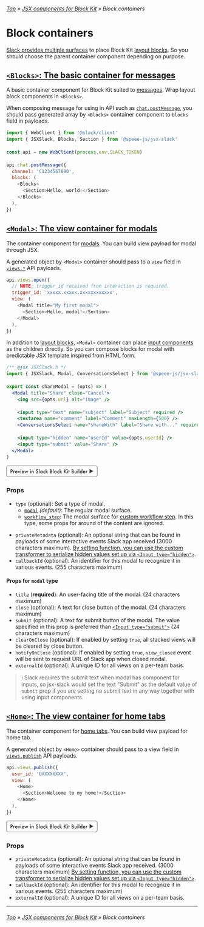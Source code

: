 ###### [Top](../README.md) &raquo; [JSX components for Block Kit](jsx-components-for-block-kit.md) &raquo; Block containers

# Block containers

[Slack provides multiple surfaces](https://api.slack.com/surfaces) to place Block Kit [layout blocks](layout-blocks.md). So you should choose the parent container component depending on purpose.

## <a name="blocks" id="blocks"></a> [`<Blocks>`: The basic container for messages](https://api.slack.com/surfaces/messages)

A basic container component for Block Kit suited to [messages](https://api.slack.com/surfaces/messages). Wrap layout block components in `<Blocks>`.

When composing message for using in API such as [`chat.postMessage`](https://api.slack.com/methods/chat.postMessage), you should pass generated array by `<Blocks>` container component to `blocks` field in payloads.

```javascript
import { WebClient } from '@slack/client'
import { JSXSlack, Blocks, Section } from '@speee-js/jsx-slack'

const api = new WebClient(process.env.SLACK_TOKEN)

api.chat.postMessage({
  channel: 'C1234567890',
  blocks: (
    <Blocks>
      <Section>Hello, world!</Section>
    </Blocks>
  ),
})
```

## <a name="modal" id="modal"></a> [`<Modal>`: The view container for modals](https://api.slack.com/surfaces/modals)

The container component for [modals](https://api.slack.com/block-kit/surfaces/modals). You can build view payload for modal through JSX.

A generated object by `<Modal>` container should pass to a `view` field in [`views.*`](https://api.slack.com/methods/views.open) API payloads.

```javascript
api.views.open({
  // NOTE: trigger_id received from interaction is required.
  trigger_id: 'xxxxx.xxxxx.xxxxxxxxxxxx',
  view: (
    <Modal title="My first modal">
      <Section>Hello, modal!</Section>
    </Modal>
  ),
})
```

In addition to [layout blocks](layout-blocks.md), `<Modal>` container can place [input components](block-elements.md#input-components-for-modal) as the children directly. So you can compose blocks for modal with predictable JSX template inspired from HTML form.

```jsx
/** @jsx JSXSlack.h */
import { JSXSlack, Modal, ConversationsSelect } from '@speee-js/jsx-slack'

export const shareModal = (opts) => (
  <Modal title="Share" close="Cancel">
    <img src={opts.url} alt="image" />

    <input type="text" name="subject" label="Subject" required />
    <textarea name="comment" label="Comment" maxLength={500} />
    <ConversationsSelect name="shareWith" label="Share with..." required />

    <input type="hidden" name="userId" value={opts.userId} />
    <input type="submit" value="Share" />
  </Modal>
)
```

[<img src="./preview-btn.svg" width="240" />](https://speee-jsx-slack.netlify.app/#bkb:jsx:eJxdUclOwzAQvfcrLH9AkpaWpUpyyQkJThXiPHVGsZGXYI9L-HsmpaHAyX6jeZumfg49WEGGLDbyoCGiFMqGxKgDr9DKdiVEbdwgUlSN1ERj2pdlCjkqLLJPo4WkCxVcGcH3_Kw3VTVtq0oKsNRI42Bg0bJdnYX8mEnQ58gGhBNJ4cHxP-XjGyqGFo5oOcqCI75nE7GfBZg_czgkXGhs69Bfad2CHUxP6AfSjdzNUb7ZXfAnjAnIBJ8OaNlh8Z-rvxrS1wTzRHzwqCiKvzn-F9Gm79EvVXLC-NhLcQKbGb5U683Ndnd7d_-wxPjN5eLO0M_25QS8V5fn27Rf0kWHnw==)

### Props

- `type` (optional): Set a type of modal.
  - [`modal`](https://api.slack.com/reference/surfaces/views) _(default)_: The regular modal surface.
  - [`workflow_step`](https://api.slack.com/reference/workflows/configuration-view): The modal surface for [custom workflow step](https://api.slack.com/workflows/steps). In this type, some props for around of the content are ignored.

* `privateMetadata` (optional): An optional string that can be found in payloads of some interactive events Slack app received (3000 characters maximum). [By setting function, you can use the custom transformer to serialize hidden values set up via `<Input type="hidden">`](block-elements.md#custom-transformer).
* `callbackId` (optional): An identifier for this modal to recognize it in various events. (255 characters maximum)

#### Props for `modal` type

- `title` (**required**): An user-facing title of the modal. (24 characters maximum)
- `close` (optional): A text for close button of the modal. (24 characters maximum)
- `submit` (optional): A text for submit button of the modal. The value specified in this prop is preferred than [`<Input type="submit">`](block-elements.md#input-submit) (24 characters maximum)
- `clearOnClose` (optional): If enabled by setting `true`, all stacked views will be cleared by close button.
- `notifyOnClose` (optional): If enabled by setting `true`, `view_closed` event will be sent to request URL of Slack app when closed modal.
- `externalId` (optional): A unique ID for all views on a per-team basis.

> :information_source: Slack requires the submit text when modal has component for inputs, so jsx-slack would set the text "Submit" as the default value of `submit` prop if you are setting no submit text in any way together with using input components.

## <a name="home" id="home"></a> [`<Home>`: The view container for home tabs](https://api.slack.com/surfaces/tabs)

The container component for [home tabs](https://api.slack.com/surfaces/tabs). You can build view payload for home tab.

A generated object by `<Home>` container should pass to a view field in [`views.publish`](https://api.slack.com/methods/views.publish) API payloads.

```javascript
api.views.publish({
  user_id: 'UXXXXXXXX',
  view: (
    <Home>
      <Section>Welcome to my home!</Section>
    </Home>
  ),
})
```

[<img src="./preview-btn.svg" width="240" />](https://speee-jsx-slack.netlify.app/#bkb:jsx:eJyz8cjPTbXjUlCwCU5NLsnMz7MLT81JBooplOQr5FYqZACZijb6MEkuG32wBgD3vRIW)

### Props

- `privateMetadata` (optional): An optional string that can be found in payloads of some interactive events Slack app received. (3000 characters maximum) [By setting function, you can use the custom transformer to serialize hidden values set up via `<Input type="hidden">`](block-elements.md#custom-transformer).
- `callbackId` (optional): An identifier for this modal to recognize it in various events. (255 characters maximum)
- `externalId` (optional): A unique ID for all views on a per-team basis.

---

###### [Top](../README.md) &raquo; [JSX components for Block Kit](jsx-components-for-block-kit.md) &raquo; Block containers
